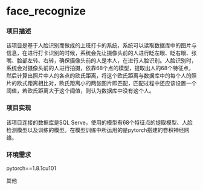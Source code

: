 # face_recognize

### 项目描述

该项目是基于人脸识别而做成的上班打卡的系统，系统可以读取数据库中的图片与信息，在进行打卡识别的时候，系统会先让摄像头前的人进行眨左眼、眨右眼、张嘴、脸部左转、右转，确保摄像头前的人是本人，在进行人脸识别。人脸识别时，系统会对摄像头前的人进行拍摄，依靠68个点的模型，提取出人的68个特征点，然后计算出照片中人的各点的欧氏距离，将这个欧氏距离与数据库中的每个人的照片的欧式距离相比对，欧氏距离小的两张图片即匹配，匹配过程中还应该设置一个阈值，若欧氏距离大于这个阈值，则认为数据库中没有这个人。

### 项目实现

该项目连接的数据库是SQL Serve，使用的模型有68个特征点的提取模型、人脸检测模型以及训练的模型。在模型训练中所运用的是pytorch搭建的卷积神经网络。

### 环境需求

pytorch==1.8.1cu101

其他